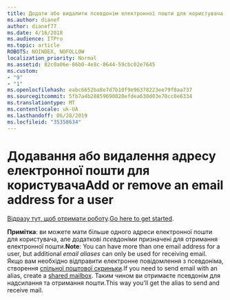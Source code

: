 ```yaml
---
title: Додати або видалити псевдонім електронної пошти для користувача
ms.author: dianef
author: dianef77
ms.date: 4/16/2018
ms.audience: ITPro
ms.topic: article
ROBOTS: NOINDEX, NOFOLLOW
localization_priority: Normal
ms.assetid: 82c0a06e-86b0-4e8c-8644-59cbc02e7645
ms.custom:
- "9"
- "1"
ms.openlocfilehash: eabc6652ba8e7d7b10f9e96378223ee79f0aa737
ms.sourcegitcommit: 5fb7a4b28859690020efdea630d03e70cc0e6334
ms.translationtype: MT
ms.contentlocale: uk-UA
ms.lasthandoff: 06/28/2019
ms.locfileid: "35358634"
---
```

# <a name="add-or-remove-an-email-address-for-a-user"></a><span data-ttu-id="5c902-102">Додавання або видалення адресу електронної пошти для користувача</span><span class="sxs-lookup"><span data-stu-id="5c902-102">Add or remove an email address for a user</span></span>

<span data-ttu-id="5c902-103">[Відразу тут, щоб отримати роботу](https://portal.office.com/AdminPortal/Home#/AssistedGuide/addemailoptions).</span><span class="sxs-lookup"><span data-stu-id="5c902-103">[Go here to get started](https://portal.office.com/AdminPortal/Home#/AssistedGuide/addemailoptions).</span></span>

 <span data-ttu-id="5c902-104">**Примітка**: ви можете мати більше одного адреси електронної пошти для користувача, але додаткові *псевдоніми* призначені для отримання електронної пошти.</span><span class="sxs-lookup"><span data-stu-id="5c902-104">**Note**: You can have more than one email address for a user, but additional  *email aliases*  can only be used for receiving email.</span></span> <span data-ttu-id="5c902-105">Якщо вам необхідно відправити електронне повідомлення з псевдоніма, створення [спільної поштової скриньки](https://support.office.com/article/871a246d-3acd-4bba-948e-5de8be0544c9).</span><span class="sxs-lookup"><span data-stu-id="5c902-105">If you need to send email with an alias, create a [shared mailbox](https://support.office.com/article/871a246d-3acd-4bba-948e-5de8be0544c9).</span></span> <span data-ttu-id="5c902-106">Таким чином ви отримаєте псевдонім для надсилання та отримання пошти.</span><span class="sxs-lookup"><span data-stu-id="5c902-106">This way you'll get the alias to send and receive mail.</span></span>
  